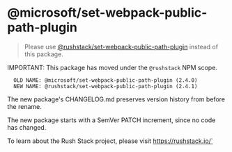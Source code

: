 # @microsoft/set-webpack-public-path-plugin

> Please use [@rushstack/set-webpack-public-path-plugin](https://www.npmjs.com/package/@rushstack/set-webpack-public-path-plugin) instead of this package.

IMPORTANT: This package has moved under the `@rushstack` NPM scope.

```
  OLD NAME: @microsoft/set-webpack-public-path-plugin (2.4.0)
  NEW NAME: @rushstack/set-webpack-public-path-plugin (2.4.1)
```

The new package's CHANGELOG.md preserves version history from before the rename.

The new package starts with a SemVer PATCH increment, since no code has changed.

To learn about the Rush Stack project, please visit https://rushstack.io/`
